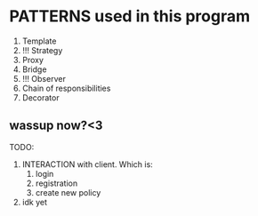 # PATTERNS used in this program

1. Template
2. !!! Strategy
3. Proxy
4. Bridge
5. !!! Observer
6. Chain of responsibilities
7. Decorator

## wassup now?<3

TODO:
1. INTERACTION with client. Which is: 
    1. login
    2. registration
    3. create new policy
2. idk yet
